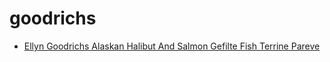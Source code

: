 # goodrichs

 * [Ellyn Goodrichs Alaskan Halibut And Salmon Gefilte Fish Terrine Pareve](../../index/e/ellyn-goodrichs-alaskan-halibut-and-salmon-gefilte-fish-terrine-pareve-102011.json)
